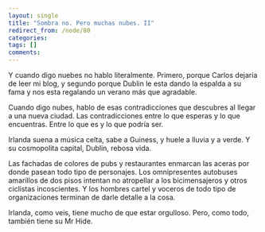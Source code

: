 ```yaml
---
layout: single
title: "Sombra no. Pero muchas nubes. II"
redirect_from: /node/80
categories:
tags: []
comments: 
---
```

Y cuando digo nuebes no hablo literalmente. Primero, porque Carlos dejaría de leer mi blog, y segundo porque Dublin le esta dando la espalda a su fama y nos esta regalando un verano más que agradable.  

Cuando digo nubes, hablo de esas contradicciones que descubres al llegar a una nueva ciudad. Las contradicciones entre lo que esperas y lo que encuentras. Entre lo que es y lo que podría ser.  

Irlanda suena a música celta, sabe a Guiness, y huele a lluvia y a verde. Y su cosmopolita capital, Dublin, rebosa vida.  

Las fachadas de colores de pubs y restaurantes enmarcan las aceras por donde pasean todo tipo de personajes. Los omnipresentes autobuses amarillos de dos pisos intentan no atropellar a los bicimensajeros y otros ciclistas incoscientes. Y los hombres cartel y voceros de todo tipo de organizaciones terminan de darle detalle a la cosa.  

Irlanda, como veis, tiene mucho de que estar orgulloso. Pero, como todo, también tiene su Mr Hide.
